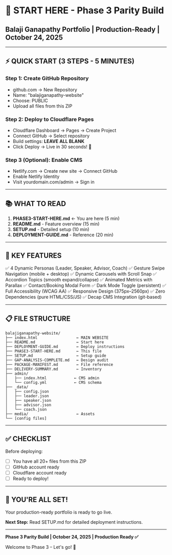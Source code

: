 # 🚀 START HERE - Phase 3 Parity Build
## Balaji Ganapathy Portfolio | Production-Ready | October 24, 2025

---

## ⚡ QUICK START (3 STEPS - 5 MINUTES)

### Step 1: Create GitHub Repository
- github.com → New Repository
- Name: "balajiganapathy-website"
- Choose: PUBLIC
- Upload all files from this ZIP

### Step 2: Deploy to Cloudflare Pages
- Cloudflare Dashboard → Pages → Create Project
- Connect GitHub → Select repository
- Build settings: **LEAVE ALL BLANK**
- Click Deploy → Live in 30 seconds! 🎉

### Step 3 (Optional): Enable CMS
- Netlify.com → Create new site → Connect GitHub
- Enable Netlify Identity
- Visit yourdomain.com/admin → Sign in

---

## 📚 WHAT TO READ

1. **PHASE3-START-HERE.md** ← You are here (5 min)
2. **README.md** - Feature overview (15 min)
3. **SETUP.md** - Detailed setup (10 min)
4. **DEPLOYMENT-GUIDE.md** - Reference (20 min)

---

## 🎯 KEY FEATURES

✅ 4 Dynamic Personas (Leader, Speaker, Advisor, Coach)
✅ Gesture Swipe Navigation (mobile + desktop)
✅ Dynamic Carousels with Scroll Snap
✅ Accordion Topics (smooth expand/collapse)
✅ Animated Metrics with Parallax
✅ Contact/Booking Modal Form
✅ Dark Mode Toggle (persistent)
✅ Full Accessibility (WCAG AA)
✅ Responsive Design (375px–2560px)
✅ Zero Dependencies (pure HTML/CSS/JS)
✅ Decap CMS Integration (git-based)

---

## 📋 FILE STRUCTURE

```
balajiganapathy-website/
├── index.html                 ← MAIN WEBSITE
├── README.md                  ← Start here
├── DEPLOYMENT-GUIDE.md        ← Deploy instructions
├── PHASE3-START-HERE.md       ← This file
├── SETUP.md                   ← Setup guide
├── GAP-ANALYSIS-COMPLETE.md   ← Design audit
├── PACKAGE-MANIFEST.md        ← File reference
├── DELIVERY-SUMMARY.md        ← Inventory
├── admin/
│   ├── index.html            ← CMS admin
│   └── config.yml            ← CMS schema
├── _data/
│   ├── config.json
│   ├── leader.json
│   ├── speaker.json
│   ├── advisor.json
│   └── coach.json
├── media/                     ← Assets
└── [config files]
```

---

## ✅ CHECKLIST

Before deploying:
- [ ] You have all 20+ files from this ZIP
- [ ] GitHub account ready
- [ ] Cloudflare account ready
- [ ] Ready to deploy!

---

## 🎉 YOU'RE ALL SET!

Your production-ready portfolio is ready to go live.

**Next Step:** Read SETUP.md for detailed deployment instructions.

---

**Phase 3 Parity Build | October 24, 2025 | Production Ready ✅**

Welcome to Phase 3 – Let's go! 🚀
